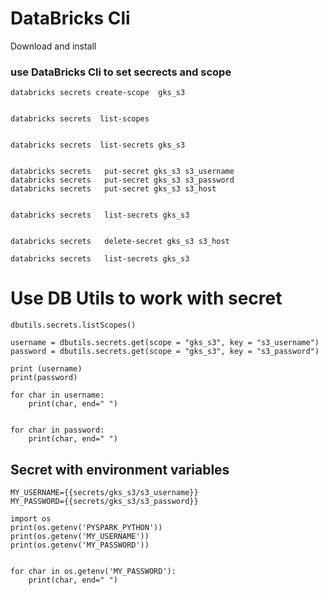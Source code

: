 # DataBricks Cli

Download and install

### use DataBricks Cli to set secrects and scope

```
databricks secrets create-scope  gks_s3
 

databricks secrets  list-scopes


databricks secrets  list-secrets gks_s3

 
databricks secrets   put-secret gks_s3 s3_username
databricks secrets   put-secret gks_s3 s3_password
databricks secrets   put-secret gks_s3 s3_host


databricks secrets   list-secrets gks_s3


databricks secrets   delete-secret gks_s3 s3_host

databricks secrets   list-secrets gks_s3

```


# Use DB Utils to work with secret

```
dbutils.secrets.listScopes()

username = dbutils.secrets.get(scope = "gks_s3", key = "s3_username")
password = dbutils.secrets.get(scope = "gks_s3", key = "s3_password")

print (username)
print(password)

for char in username:
    print(char, end=" ")


for char in password:
    print(char, end=" ")
```

## Secret with environment variables

```
MY_USERNAME={{secrets/gks_s3/s3_username}}
MY_PASSWORD={{secrets/gks_s3/s3_password}}

```

```
import os
print(os.getenv('PYSPARK_PYTHON'))
print(os.getenv('MY_USERNAME'))
print(os.getenv('MY_PASSWORD'))


for char in os.getenv('MY_PASSWORD'):
    print(char, end=" ")
```




